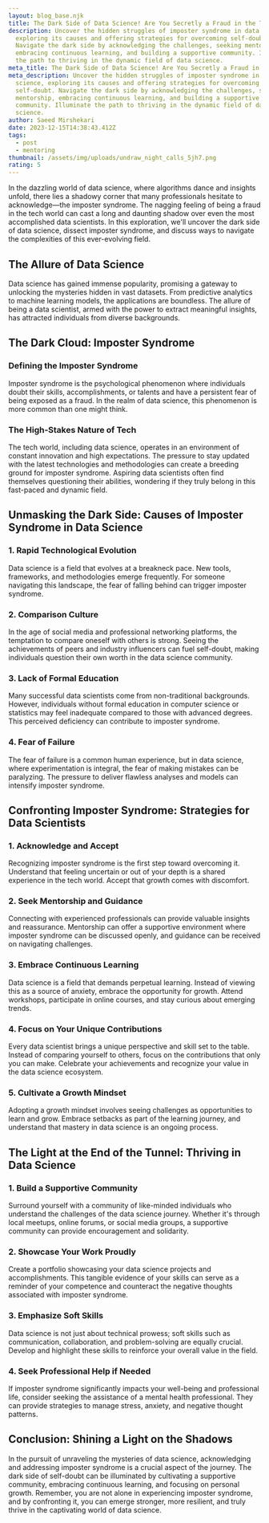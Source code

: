 ```yaml
---
layout: blog_base.njk
title: The Dark Side of Data Science! Are You Secretly a Fraud in the Tech World?
description: Uncover the hidden struggles of imposter syndrome in data science,
  exploring its causes and offering strategies for overcoming self-doubt.
  Navigate the dark side by acknowledging the challenges, seeking mentorship,
  embracing continuous learning, and building a supportive community. Illuminate
  the path to thriving in the dynamic field of data science.
meta_title: The Dark Side of Data Science! Are You Secretly a Fraud in the Tech World?
meta_description: Uncover the hidden struggles of imposter syndrome in data
  science, exploring its causes and offering strategies for overcoming
  self-doubt. Navigate the dark side by acknowledging the challenges, seeking
  mentorship, embracing continuous learning, and building a supportive
  community. Illuminate the path to thriving in the dynamic field of data
  science.
author: Saeed Mirshekari
date: 2023-12-15T14:38:43.412Z
tags:
  - post
  - mentoring
thumbnail: /assets/img/uploads/undraw_night_calls_5jh7.png
rating: 5
---
```



In the dazzling world of data science, where algorithms dance and insights unfold, there lies a shadowy corner that many professionals hesitate to acknowledge—the imposter syndrome. The nagging feeling of being a fraud in the tech world can cast a long and daunting shadow over even the most accomplished data scientists. In this exploration, we'll uncover the dark side of data science, dissect imposter syndrome, and discuss ways to navigate the complexities of this ever-evolving field.

## **The Allure of Data Science**

Data science has gained immense popularity, promising a gateway to unlocking the mysteries hidden in vast datasets. From predictive analytics to machine learning models, the applications are boundless. The allure of being a data scientist, armed with the power to extract meaningful insights, has attracted individuals from diverse backgrounds.

## **The Dark Cloud: Imposter Syndrome**

### **Defining the Imposter Syndrome**

Imposter syndrome is the psychological phenomenon where individuals doubt their skills, accomplishments, or talents and have a persistent fear of being exposed as a fraud. In the realm of data science, this phenomenon is more common than one might think.

### **The High-Stakes Nature of Tech**

The tech world, including data science, operates in an environment of constant innovation and high expectations. The pressure to stay updated with the latest technologies and methodologies can create a breeding ground for imposter syndrome. Aspiring data scientists often find themselves questioning their abilities, wondering if they truly belong in this fast-paced and dynamic field.

## **Unmasking the Dark Side: Causes of Imposter Syndrome in Data Science**

### **1. Rapid Technological Evolution**

Data science is a field that evolves at a breakneck pace. New tools, frameworks, and methodologies emerge frequently. For someone navigating this landscape, the fear of falling behind can trigger imposter syndrome.

### **2. Comparison Culture**

In the age of social media and professional networking platforms, the temptation to compare oneself with others is strong. Seeing the achievements of peers and industry influencers can fuel self-doubt, making individuals question their own worth in the data science community.

### **3. Lack of Formal Education**

Many successful data scientists come from non-traditional backgrounds. However, individuals without formal education in computer science or statistics may feel inadequate compared to those with advanced degrees. This perceived deficiency can contribute to imposter syndrome.

### **4. Fear of Failure**

The fear of failure is a common human experience, but in data science, where experimentation is integral, the fear of making mistakes can be paralyzing. The pressure to deliver flawless analyses and models can intensify imposter syndrome.

## **Confronting Imposter Syndrome: Strategies for Data Scientists**

### **1. Acknowledge and Accept**

Recognizing imposter syndrome is the first step toward overcoming it. Understand that feeling uncertain or out of your depth is a shared experience in the tech world. Accept that growth comes with discomfort.

### **2. Seek Mentorship and Guidance**

Connecting with experienced professionals can provide valuable insights and reassurance. Mentorship can offer a supportive environment where imposter syndrome can be discussed openly, and guidance can be received on navigating challenges.

### **3. Embrace Continuous Learning**

Data science is a field that demands perpetual learning. Instead of viewing this as a source of anxiety, embrace the opportunity for growth. Attend workshops, participate in online courses, and stay curious about emerging trends.

### **4. Focus on Your Unique Contributions**

Every data scientist brings a unique perspective and skill set to the table. Instead of comparing yourself to others, focus on the contributions that only you can make. Celebrate your achievements and recognize your value in the data science ecosystem.

### **5. Cultivate a Growth Mindset**

Adopting a growth mindset involves seeing challenges as opportunities to learn and grow. Embrace setbacks as part of the learning journey, and understand that mastery in data science is an ongoing process.

## **The Light at the End of the Tunnel: Thriving in Data Science**

### **1. Build a Supportive Community**

Surround yourself with a community of like-minded individuals who understand the challenges of the data science journey. Whether it's through local meetups, online forums, or social media groups, a supportive community can provide encouragement and solidarity.

### **2. Showcase Your Work Proudly**

Create a portfolio showcasing your data science projects and accomplishments. This tangible evidence of your skills can serve as a reminder of your competence and counteract the negative thoughts associated with imposter syndrome.

### **3. Emphasize Soft Skills**

Data science is not just about technical prowess; soft skills such as communication, collaboration, and problem-solving are equally crucial. Develop and highlight these skills to reinforce your overall value in the field.

### **4. Seek Professional Help if Needed**

If imposter syndrome significantly impacts your well-being and professional life, consider seeking the assistance of a mental health professional. They can provide strategies to manage stress, anxiety, and negative thought patterns.

## **Conclusion: Shining a Light on the Shadows**

In the pursuit of unraveling the mysteries of data science, acknowledging and addressing imposter syndrome is a crucial aspect of the journey. The dark side of self-doubt can be illuminated by cultivating a supportive community, embracing continuous learning, and focusing on personal growth. Remember, you are not alone in experiencing imposter syndrome, and by confronting it, you can emerge stronger, more resilient, and truly thrive in the captivating world of data science.